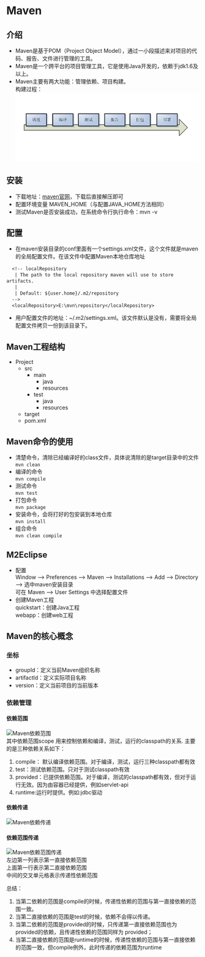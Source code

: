 # Maven
## 介绍
* Maven是基于POM（Project Object Model），通过一小段描述来对项目的代码、报告、文件进行管理的工具。  
* Maven是一个跨平台的项目管理工具，它是使用Java开发的，依赖于jdk1.6及以上。  
* Maven主要有两大功能：管理依赖、项目构建。  
构建过程：  
![maven构建过程][maven_process]  
## 安装
* 下载地址：[maven官网][maven_web]，下载后直接解压即可  
* 配置环境变量 MAVEN_HOME（与配置JAVA_HOME方法相同）  
* 测试Maven是否安装成功，在系统命令行执行命令：mvn -v  
## 配置
* 在maven安装目录的conf里面有一个settings.xml文件，这个文件就是maven的全局配置文件。在该文件中配置Maven本地仓库地址  
```
  <!-- localRepository
   | The path to the local repository maven will use to store artifacts.
   |
   | Default: ${user.home}/.m2/repository
  -->
  <localRepository>E:\mvn\repository</localRepository>
```
* 用户配置文件的地址：~/.m2/settings.xml。该文件默认是没有，需要将全局配置文件拷贝一份到该目录下。  
## Maven工程结构
* Project  
	* src  
		* main  
			* java  
			* resources  
		* test  
			* java  
			* resources  
	* target  
	* pom.xml  
## Maven命令的使用
* 清楚命令，清除已经编译好的class文件，具体说清除的是target目录中的文件  
`mvn clean`
* 编译的命令  
`mvn compile`
* 测试命令  
`mvn test`
* 打包命令  
`mvn package`
* 安装命令，会将打好的包安装到本地仓库  
`mvn install`
* 组合命令  
`mvn clean compile`
## M2Eclipse
* 配置  
Window --> Preferences --> Maven --> Installations --> Add --> Directory --> 选中maven安装目录  
可在 Maven --> User Settings 中选择配置文件  
* 创建Maven工程  
quickstart：创建Java工程  
webapp：创建web工程  
## Maven的核心概念
### 坐标
* groupId：定义当前Maven组织名称  
* artifactId：定义实际项目名称  
* version：定义当前项目的当前版本  
### 依赖管理  
#### 依赖范围  
![Maven依赖范围][scope]  
其中依赖范围scope 用来控制依赖和编译，测试，运行的classpath的关系. 主要的是三种依赖关系如下：  
1. compile： 默认编译依赖范围。对于编译，测试，运行三种classpath都有效
2. test：测试依赖范围。只对于测试classpath有效
3. provided：已提供依赖范围。对于编译，测试的classpath都有效，但对于运行无效。因为由容器已经提供，例如servlet-api
4. runtime:运行时提供。例如:jdbc驱动
#### 依赖传递  
![Maven依赖传递][dependency]  
#### 依赖范围传递  
![Maven依赖范围传递][scope_dependency]  
左边第一列表示第一直接依赖范围  
上面第一行表示第二直接依赖范围  
中间的交叉单元格表示传递性依赖范围  

总结：  
1. 当第二依赖的范围是compile的时候，传递性依赖的范围与第一直接依赖的范围一致。
2. 当第二直接依赖的范围是test的时候，依赖不会得以传递。
3. 当第二依赖的范围是provided的时候，只传递第一直接依赖范围也为provided的依赖，且传递性依赖的范围同样为 provided；
4. 当第二直接依赖的范围是runtime的时候，传递性依赖的范围与第一直接依赖的范围一致，但compile例外，此时传递的依赖范围为runtime






[maven_web]:http://maven.apache.org "Maven官网"
[maven_process]:img/maven构建过程.jpg "maven构建过程"
[scope]:E:\git\Java\Maven\img\scope.jpg "Maven依赖范围"
[dependency]:E:\git\Java\Maven\img\dependency.png "Maven依赖关系"
[scope_dependency]:E:\git\Java\Maven\img\scope_dependency.jpg "Maven依赖范围传递"